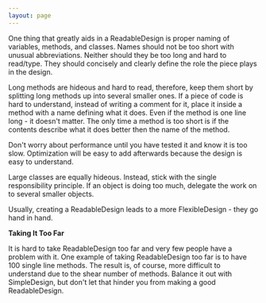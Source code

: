 ```yaml
---
layout: page
---
```




One thing that greatly aids in a ReadableDesign is proper naming of variables, methods, and classes. Names should not be too short with unusual abbreviations. Neither should they be too long and hard to read/type. They should concisely and clearly define the role the piece plays in the design.

Long methods are hideous and hard to read, therefore, keep them short by splitting long methods up into several smaller ones. If a piece of code is hard to understand, instead of writing a comment for it, place it inside a method with a name defining what it does. Even if the method is one line long - it doesn't matter. The only time a method is too short is if the contents describe what it does better then the name of the method.

Don't worry about performance until you have tested it and know it is too slow. Optimization will be easy to add afterwards because the design is easy to understand.

Large classes are equally hideous. Instead, stick with the single responsibility principle. If an object is doing too much, delegate the work on to several smaller objects.

Usually, creating a ReadableDesign leads to a more FlexibleDesign - they go hand in hand.


**Taking It Too Far**

It is hard to take ReadableDesign too far and very few people have a problem with it. One example of taking ReadableDesign too far is to have 100 single line methods. The result is, of course, more difficult to understand due to the shear number of methods. Balance it out with SimpleDesign, but don't let that hinder you from making a good ReadableDesign.
